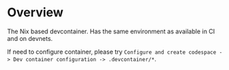 # Overview

The Nix based devcontainer. Has the same environment as available in CI and on devnets.

If need to configure container, please try `Configure and create codespace -> Dev container configuration -> .devcontainer/*`.
